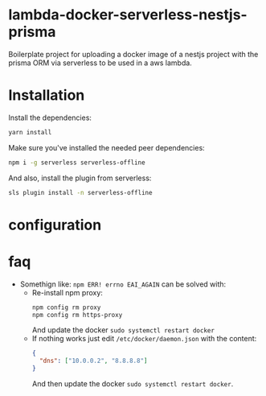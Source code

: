 # lambda-docker-serverless-nestjs-prisma

Boilerplate project for uploading a docker image of a nestjs project with the prisma ORM via serverless to be used in a aws lambda.

# Installation

Install the dependencies: 

```sh
yarn install
```

Make sure you've installed the needed peer dependencies:

```sh
npm i -g serverless serverless-offline
```

And also, install the plugin from serverless:

```sh
sls plugin install -n serverless-offline
```

# configuration

# faq

- Somethign like: `npm ERR! errno EAI_AGAIN` can be solved with:
  - Re-install npm proxy:
    ```sh
    npm config rm proxy
    npm config rm https-proxy
    ```
    And update the docker `sudo systemctl restart docker `
  - If nothing works just edit `/etc/docker/daemon.json` with the content:
    ```json
    {
      "dns": ["10.0.0.2", "8.8.8.8"]
    }
    ```
    And then update the docker `sudo systemctl restart docker`.
